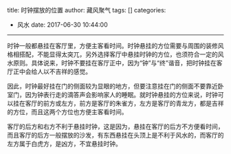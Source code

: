 title: 时钟摆放的位置
author: 藏风聚气
tags: []
categories:
  - 风水
date: 2017-06-30 10:44:00
---
时钟一般都悬挂在客厅里，方便主客看时间。时钟悬挂的方位需要与周围的装修风格相搭配，不能显得太突兀，另外选择客厅中悬挂时钟的方位，也须符合一定的风水原则。具体说来，时钟不要挂在客厅正中，因为“钟”与“终”谐音，把时钟挂在客厅正中会给人以不吉祥的感觉。

因此，时钟最好挂在门的侧面较为显眼的地方，但要注意挂在门的侧面不要靠近卧室门，因为钟表行走的滴答声会影响家人的睡眠。就时钟悬挂的方位来说，时钟可以挂在客厅的前方或左方，前方是客厅的朱雀方，左方是客厅的青龙方，都是吉祥的方位，而且这两个方位也方便主客看时间。

客厅的后方和右方不利于悬挂时钟，这是因为，悬挂在客厅的后方不方便看时间，而且客厅的后方一般摆放的沙发，有东西悬挂在头顶上是不利于风水的，而客厅的左方属于白虎方，是凶方，不宜悬挂时钟。